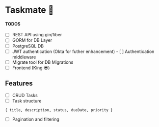# Taskmate 🚀

#### TODOS

-   [ ] REST API using gin/fiber
-   [ ] GORM for DB Layer
-   [ ] PostgreSQL DB
-   [ ] JWT authentication (Okta for futher enhancement) - [ ] Authentication middleware
-   [ ] Migrate tool for DB Migrations
-   [ ] Frontend (King 😎)

## Features

-   [ ] CRUD Tasks
-   [ ] Task structure

```
{ title, description, status, dueDate, priority }
```

-   [ ] Pagination and filtering
